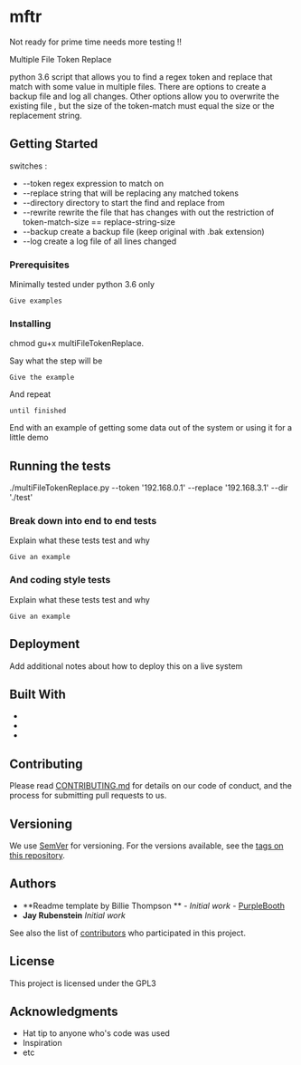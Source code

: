 # mftr

Not ready for prime time needs more testing !!

 Multiple File Token Replace 

python 3.6 script that allows you  to find a regex token and replace that match with some value in multiple files.  There are options to create a backup file and log all changes.  Other options allow you to overwrite the existing file , but the size of the token-match must equal the size or the replacement string. 


## Getting Started

switches :
* --token <t>  regex expression to match on
* --replace <r> string that will be replacing any matched tokens
* --directory <d>  directory to start the find and replace from 
* --rewrite    rewrite the file that has changes with out the restriction of  token-match-size == replace-string-size
* --backup     create a backup file (keep original with .bak extension)
* --log <l>    create a log file of all lines changed 

### Prerequisites

Minimally tested under python 3.6 only

```
Give examples
```

### Installing

chmod gu+x multiFileTokenReplace.

Say what the step will be

```
Give the example
```

And repeat

```
until finished
```

End with an example of getting some data out of the system or using it for a little demo

## Running the tests

./multiFileTokenReplace.py --token '192.168.0.1' --replace '192.168.3.1' --dir './test' 

### Break down into end to end tests

Explain what these tests test and why

```
Give an example
```

### And coding style tests

Explain what these tests test and why

```
Give an example
```

## Deployment

Add additional notes about how to deploy this on a live system

## Built With

* 
* 
* 

## Contributing

Please read [CONTRIBUTING.md](https://gist.github.com/PurpleBooth/b24679402957c63ec426) for details on our code of conduct, and the process for submitting pull requests to us.

## Versioning

We use [SemVer](http://semver.org/) for versioning. For the versions available, see the [tags on this repository](https://github.com/your/project/tags). 

## Authors

* **Readme template by Billie Thompson ** - *Initial work* - [PurpleBooth](https://github.com/PurpleBooth)
* **Jay Rubenstein** *Initial work*

See also the list of [contributors](https://github.com/your/project/contributors) who participated in this project.

## License

This project is licensed under the GPL3 

## Acknowledgments

* Hat tip to anyone who's code was used
* Inspiration
* etc
